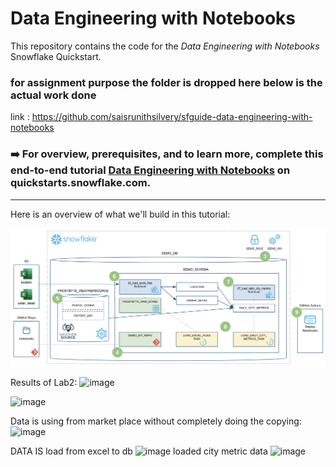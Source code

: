 # Data Engineering with Notebooks
This repository contains the code for the *Data Engineering with Notebooks* Snowflake Quickstart.


### for assignment purpose the folder is dropped here below is the actual work done 
link : https://github.com/saisrunithsilvery/sfguide-data-engineering-with-notebooks
### ➡️ For overview, prerequisites, and to learn more, complete this end-to-end tutorial [Data Engineering with Notebooks](https://quickstarts.snowflake.com/guide/data_engineering_with_notebooks/index.html?index=..%2F..index#0) on quickstarts.snowflake.com.

___
Here is an overview of what we'll build in this tutorial:

<img src="images/quickstart_overview.png" width=800px>

Results of Lab2:
![image](https://github.com/user-attachments/assets/fef5a866-41a6-4ba6-99ec-ea0dcf7f8a4e)

![image](https://github.com/user-attachments/assets/a6c4e0db-5102-4219-a76f-4f85663ff314)

Data is using from market place without completely doing the copying:
![image](https://github.com/user-attachments/assets/2d27ab37-6331-4b8e-b23d-c815cc7d4e6c)

DATA IS load from excel to db 
![image](https://github.com/user-attachments/assets/9255c04e-bead-4104-b778-9bb7ef6c30f6)
loaded city metric data 
![image](https://github.com/user-attachments/assets/d665af00-b293-476f-bafe-428e52d26ee5)





